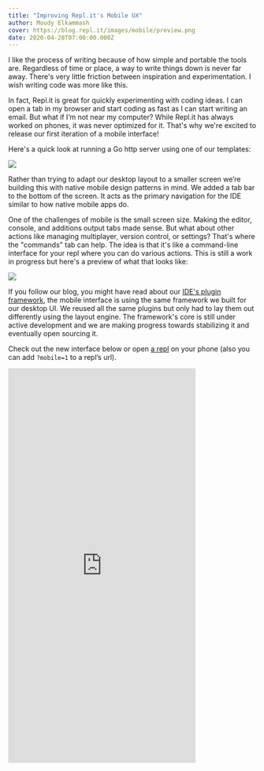 ```yaml
---
title: "Improving Repl.it's Mobile UX"
author: Moudy Elkammash
cover: https://blog.repl.it/images/mobile/preview.png
date: 2020-04-28T07:00:00.000Z
---
```


I like the process of writing because of how simple and portable the tools are. Regardless of time or place, a way to write things down is never far away. There's very little friction between inspiration and experimentation. I wish writing code was more like this.

In fact, Repl.it is great for quickly experimenting with coding ideas. I can open a tab in my browser and start coding as fast as I can start writing an email. But what if I’m not near my computer? While Repl.it has always worked on phones, it was never optimized for it. That's why we're excited to release our first iteration of a mobile interface!

Here's a quick look at running a Go http server using one of our templates:

![](https://blog.repl.it/images/mobile/preview.png)

Rather than trying to adapt our desktop layout to a smaller screen we’re building this with native mobile design patterns in mind. We added a tab bar to the bottom of the screen. It acts as the primary navigation for the IDE similar to how native mobile apps do.

One of the challenges of mobile is the small screen size. Making the editor, console, and additions output tabs made sense. But what about other actions like managing multiplayer, version control, or settings? That's where the "commands" tab can help. The idea is that it's like a command-line interface for your repl where you can do various actions. This is still a work in progress but here's a preview of what that looks like:

![](https://blog.repl.it/images/mobile/commands.png)

If you follow our blog, you might have read about our [IDE's plugin framework](https://blog.repl.it/ide), the mobile interface is using the same framework we built for our desktop UI. We reused all the same plugins but only had to lay them out differently using the layout engine. The framework's core is still under active development and we are making progress towards stabilizing it and eventually open sourcing it.

Check out the new interface below or open [a repl](https://repl.it/@moudy/Go-mobile) on your phone (also you can add `?mobile=1` to a repl’s url).

<iframe height="800px" width="380px" src="https://repl.it/@moudy/Go-mobile?embed=1" scrolling="no" frameborder="no" allowtransparency="true" allowfullscreen="true" sandbox="allow-forms allow-pointer-lock allow-popups allow-same-origin allow-scripts allow-modals"></iframe>
